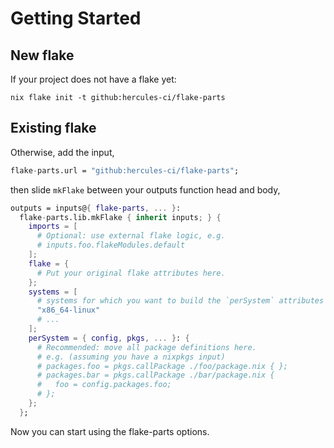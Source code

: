 
# Getting Started

## New flake

If your project does not have a flake yet:

```console
nix flake init -t github:hercules-ci/flake-parts
```

## Existing flake

Otherwise, add the input,

```nix
flake-parts.url = "github:hercules-ci/flake-parts";
```

then slide `mkFlake` between your outputs function head and body,

```nix
outputs = inputs@{ flake-parts, ... }:
  flake-parts.lib.mkFlake { inherit inputs; } {
    imports = [
      # Optional: use external flake logic, e.g.
      # inputs.foo.flakeModules.default
    ];
    flake = {
      # Put your original flake attributes here.
    };
    systems = [
      # systems for which you want to build the `perSystem` attributes
      "x86_64-linux"
      # ...
    ];
    perSystem = { config, pkgs, ... }: {
      # Recommended: move all package definitions here.
      # e.g. (assuming you have a nixpkgs input)
      # packages.foo = pkgs.callPackage ./foo/package.nix { };
      # packages.bar = pkgs.callPackage ./bar/package.nix {
      #   foo = config.packages.foo;
      # };
    };
  };
```

Now you can start using the flake-parts options.
